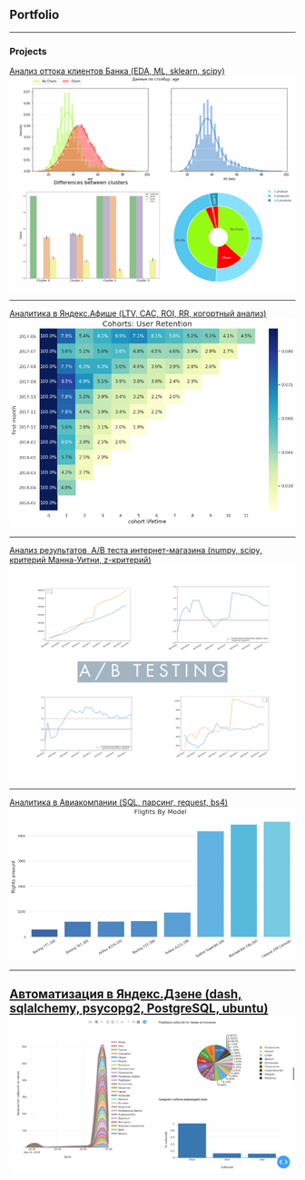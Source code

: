## Portfolio

---

### Projects

[Анализ оттока клиентов Банка (EDA, ML, sklearn, scipy)](churn_final.md)
<img src="images/img_churn_pro.png?raw=true"/>

---
[Аналитика в Яндекс.Афише (LTV, CAC, ROI, RR, когортный анализ)](yandex_afisha.md)
<img src="images/rr_heatmap.png?raw=true"/>

---
[Анализ результатов  A/B теста интернет-магазина (numpy, scipy, критерий Манна-Уитни, z-критерий)](project_1.md)
<img src="images/ab_cover.png?raw=true"/>

---

[Аналитика в Авиакомпании (SQL, парсинг, request, bs4)](airlines_sql.md)
<img src="images/air1.png?raw=true"/>

---

[Автоматизация в Яндекс.Дзене (dash, sqlalchemy, psycopg2, PostgreSQL, ubuntu)](automation.md)
<img src="images/dash_screen1.png?raw=true"/>
---

<!--<p style="font-size:11px">Page template forked from <a href="https://github.com/evanca/quick-portfolio">evanca</a></p>-->
<!-- Remove above link if you don't want to attibute -->
